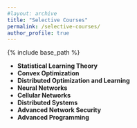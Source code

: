 ```yaml
---
#layout: archive
title: "Selective Courses"
permalink: /selective-courses/
author_profile: true
---
```


{% include base_path %}


- **Statistical Learning Theory**
- **Convex Optimization**
- **Distributed Optimization and Learning**
- **Neural Networks**
- **Cellular Networks**
- **Distributed Systems**
- **Advanced Network Security**
- **Advanced Programming**
